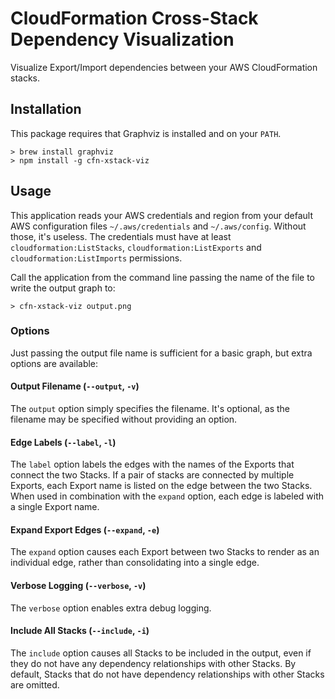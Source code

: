 # CloudFormation Cross-Stack Dependency Visualization

Visualize Export/Import dependencies between your AWS CloudFormation stacks.

## Installation
This package requires that Graphviz is installed and on your `PATH`.
```
> brew install graphviz
> npm install -g cfn-xstack-viz
```

## Usage
This application reads your AWS credentials and region from your default AWS configuration files `~/.aws/credentials` and `~/.aws/config`.  Without those, it's useless.  The credentials must have at least `cloudformation:ListStacks`, `cloudformation:ListExports` and `cloudformation:ListImports` permissions.

Call the application from the command line passing the name of the file to write the output graph to:
```
> cfn-xstack-viz output.png
```

### Options
Just passing the output file name is sufficient for a basic graph, but extra options are available:

#### Output Filename (`--output`, `-v`)
The `output` option simply specifies the filename.  It's optional, as the filename may be specified without providing an option.

#### Edge Labels (`--label`, `-l`)
The `label` option labels the edges with the names of the Exports that connect the two Stacks.  If a pair of stacks are connected by multiple Exports, each Export name is listed on the edge between the two Stacks.  When used in combination with the `expand` option, each edge is labeled with a single Export name.

#### Expand Export Edges (`--expand`, `-e`)
The `expand` option causes each Export between two Stacks to render as an individual edge, rather than consolidating into a single edge.

#### Verbose Logging (`--verbose`, `-v`)
The `verbose` option enables extra debug logging.

#### Include All Stacks (`--include`, `-i`)
The `include` option causes all Stacks to be included in the output, even if they do not have any dependency relationships with other Stacks.  By default, Stacks that do not have dependency relationships with other Stacks are omitted.